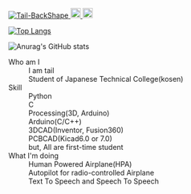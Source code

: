<dl>

<p align="left">
  <a href="https://github.com/Tail-BackShape/Tail-BackShape/">
    <img src="https://komarev.com/ghpvc/?username=Tail-BackShape" alt="Tail-BackShape" />
  </a>
  <a href="http://twitter.com/tail_backshape">
    <img height="20" src="https://img.shields.io/twitter/follow/tail_backshape?label=Twitter&logo=twitter&style=flat" />
  </a>
  <a href="https://github.com/Tail-BackShape">
    <img height="20" src="https://img.shields.io/github/followers/Tail-BackShape?label=follow&logo=github&style=flat" />
  </a>

[![Top Langs](https://github-readme-stats.vercel.app/api/top-langs/?username=Tail-BackShape&layout=compact)](https://github.com/Tail-BackShape/github-readme-stats)

![Anurag's GitHub stats](https://github-readme-stats.vercel.app/api?username=Tail-BackShape&show_icons=true&theme=moltack)

</p>
  <dt>Who am I</dt>
    <dd>I am tail</dd>
    <dd>Student of Japanese Technical College(kosen)</dd>

  <dt>Skill</dt>
    <dd>Python</dd>
    <dd>C</dd>
    <dd>Processing(3D, Arduino)</dd>
    <dd>Arduino(C/C++)</dd>
    <dd>3DCAD(Inventor, Fusion360)</dd>
    <dd>PCBCAD(Kicad6.0 or 7.0)</dd>
    <dd>but, All are first-time student</dd>

  <dt>What I'm doing</dt>
    <dd>Human Powered Airplane(HPA)</dd>
    <dd>Autopilot for radio-controlled Airplane</dd>
    <dd>Text To Speech and Speech To Speech</dd>

</dl>
